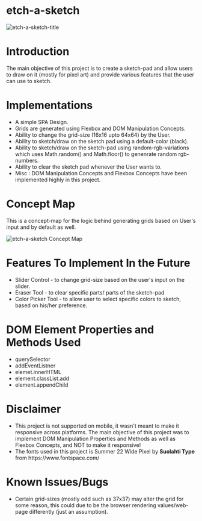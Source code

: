 # etch-a-sketch

![etch-a-sketch-title](https://github.com/mohammednumaan/etch-a-sketch/assets/138296610/06537cc5-4a20-4ddf-b6c9-37d31b4f6ce0)

# Introduction

The main objective of this project is to create a sketch-pad and allow users to draw on it (mostly for pixel art) and provide various features that the user can use to sketch.

# Implementations

<ul>
  <li>A simple SPA Design.</li>
  <li>Grids are generated using Flexbox and DOM Manipulation Concepts.</li>
  <li>Ability to change the grid-size (16x16 upto 64x64) by the User.</li>
  <li>Ability to sketch/draw on the sketch pad using a default-color (black).</li>
  <li>Ability to sketch/draw on the sketch-pad using random-rgb-variations which uses Math.random() and Math.floor() to genenrate random rgb-numbers.</li>
  <li>Ability to clear the sketch pad whenever the User wants to.</li>
  <li>Misc : DOM Manipulation Concepts and Flexbox Concepts have been implemented highly in this project.</li>
</ul>

# Concept Map

This is a concept-map for the logic behind generating grids based on User's input and by default as well.

![etch-a-sketch Concept Map](https://github.com/mohammednumaan/etch-a-sketch/assets/138296610/4a97cc5f-d916-42e3-b8a3-b59256c54c77)

# Features To Implement In the Future

<ul>
  <li> Slider Control - to change grid-size based on the user's input on the slider.</li>
  <li> Eraser Tool - to clear specific parts/ parts of the sketch-pad</li>
  <li> Color Picker Tool - to allow user to select specific colors to sketch, based on his/her preference.</li>
</ul>



# DOM Element Properties and Methods Used

<ul>
  <li>querySelector</li>
  <li>addEventListner</li>
  <li>elemet.innerHTML</li>
  <li>element.classList.add</li>
  <li>element.appendChild</li>
</ul>

# Disclaimer

<ul>
  <li>This project is not supported on mobile, it wasn't meant to make it responsive across platforms. The main objective of this project was to implement DOM Manipulation Properties and Methods as well as Flexbox Concepts, and NOT to make it responsive!</li>
  <li>The fonts used in this project is Summer 22 Wide Pixel by <b>Suolahti Type</b> from https://www.fontspace.com/</li>
</ul>

# Known Issues/Bugs

<ul>
  <li>Certain grid-sizes (mostly odd such as 37x37) may alter the grid for some reason, this could due to be the browser rendering values/web-page differently (just an assumption).</li>
</ul>

